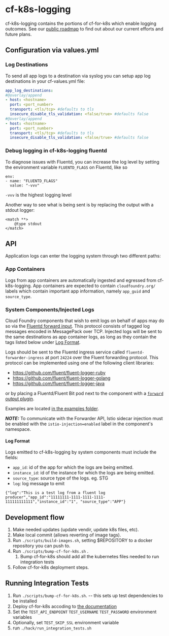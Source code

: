 # cf-k8s-logging

cf-k8s-logging contains the portions of cf-for-k8s which enable logging
outcomes. See our [public roadmap](https://github.com/yu-jin-song/cf-k8s-logging/projects/1) to find out about our current efforts and future plans.

## Configuration via values.yml

### Log Destinations

To send all app logs to a destination via syslog you can setup app log destinations in
your cf-values.yml file:

```yml
app_log_destinations:
#@overlay/append
- host: <hostname>
  port: <port_number>
  transport: <tls/tcp> #defaults to tls
  insecure_disable_tls_validation: <false/true> #defaults false
#@overlay/append
- host: <hostname>
  port: <port_number>
  transport: <tls/tcp> #defaults to tls
  insecure_disable_tls_validation: <false/true> #defaults false
```

### Debug logging in cf-k8s-logging fluentd

To diagnose issues with Fluentd, you can increase the log level by setting the
environment variable `FLUENTD_FLAGS` on Fluentd, like so
```
env:
- name: "FLUENTD_FLAGS"
  value: "-vvv"
```

`-vvv` is the highest logging level

Another way to see what is being sent is by replacing the output with a stdout
logger:
```
<match **>
    @type stdout
</match>
```

## API

Application logs can enter the logging system through two different paths:

### App Containers
Logs from app containers are automatically ingested and egressed from
cf-k8s-logging. App containers are expected to contain `cloudfoundry.org/`
labels which contain important app information, namely `app_guid` and
`source_type`.

### System Components/Injected Logs
Cloud Foundry components that wish to emit logs on behalf of apps may do so via the
[Fluentd forward input](https://docs.fluentd.org/input/forward). This protocol
consists of tagged log messages encoded in MessagePack over TCP.
Injected logs will be sent to the same destinations as app container logs, as long
as they contain the tags listed below under [Log Format](#log-format).

Logs should be sent to the Fluentd ingress service called
`fluentd-forwarder-ingress` at port `24224` over the Fluent forwarding
protocol. This protocol can be implemented using one of the following client libraries:

* https://github.com/fluent/fluent-logger-ruby
* https://github.com/fluent/fluent-logger-golang
* https://github.com/fluent/fluent-logger-java

or by placing a Fluentd/Fluent Bit pod next to the component with a [`forward` output plugin](https://docs.fluentd.org/output/forward).

Examples are located [in the examples folder](examples).

***NOTE:***  To communicate with the Forwarder API, Istio sidecar injection
must be enabled with the `istio-injection=enabled` label in the component's
namespace.

#### Log Format
Logs emitted to cf-k8s-logging by system components must include the fields:
- `app_id`: id of the app for which the logs are being emitted.
- `instance_id`: id of the instance for which the logs are being emitted.
- `source_type`: source type of the logs. eg. STG
- `log`: log message to emit

```
{"log":"This is a test log from a fluent log producer","app_id":"11111111-1111-1111-1111-111111111111","instance_id":"1", "source_type":"APP"}
```
## Development flow

1. Make needed updates (update vendir, update k8s files, etc).
1. Make local commit (allows reverting of image tags).
1. Run `./scripts/build-images.sh`, setting $REPOSITORY to a docker
   repository you can push to.
1. Run `./scripts/bump-cf-for-k8s.sh` .
    1. Bump cf-for-k8s should add all the kubernetes files needed to run
       integration tests
1. Follow cf-for-k8s deployment steps.

## Running Integration Tests

1. Run `./scripts/bump-cf-for-k8s.sh`. -- this sets up test dependencies to be installed
1. Deploy cf-for-k8s accoding to [the documentation](https://github.com/cloudfoundry/cf-for-k8s/blob/master/docs/deploy.md)
1. Set the `TEST_API_ENDPOINT` `TEST_USERNAME` `TEST_PASSWORD` environment variables
1. Optionally, set `TEST_SKIP_SSL` environment variable
1. run `./hack/run_integration_tests.sh`
